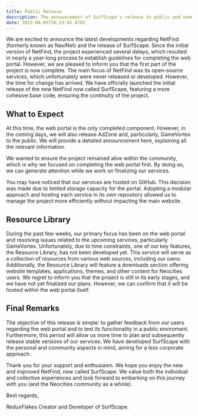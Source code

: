 ```yaml
---
title: Public Release
description: The announcement of SurfScape's release to public and some info about us.
date: 2023-06-05T16:23:45.678Z
---
```


We are excited to announce the latest developments regarding NetFind (formerly known as NaviNet) and the release of SurfScape. Since the initial version of NetFind, the project experienced several delays, which resulted in nearly a year-long process to establish guidelines for completing the web portal. However, we are pleased to inform you that the first part of the project is now complete. The main focus of NetFind was its open-source services, which unfortunately were never released or developed. However, the time for change has arrived. We have officially launched the initial release of the new NetFind now called SurfScape, featuring a more cohesive base code, ensuring the continuity of the project.

## What to Expect

At this time, the web portal is the only completed component. However, in the coming days, we will also release AdZone and, particularly, GameVortex to the public. We will provide a detailed announcement here, explaining all the relevant information.

We wanted to ensure the project remained alive within the community, which is why we focused on completing the web portal first. By doing so, we can generate attention while we work on finalizing our services.

You may have noticed that our services are hosted on GitHub. This decision was made due to limited storage capacity for the portal. Adopting a modular approach and hosting each service in its own repository allowed us to manage the project more efficiently without impacting the main website.

## Resource Library

During the past few weeks, our primary focus has been on the web portal and resolving issues related to the upcoming services, particularly GameVortex. Unfortunately, due to time constraints, one of our key features, the Resource Library, has not been developed yet. This _service_ will serve as a collection of resources from various web sources, including our owns. Additionally, the Resource Library will feature a downloads section offering website templates, applications, themes, and other content for Neocities users. We regret to inform you that the project is still in its early stages, and we have not yet finalized our plans. However, we can confirm that it will be hosted within the web portal itself.

## Final Remarks

The objective of this release is simple: to gather feedback from our users regarding the web portal and to test its functionality in a public enviroment. Furthermore, this period will allow us more time to plan and subsequently release stable versions of our services. We have developed SurfScape with the personal and community aspects in mind, aiming for a less corporate approach.

Thank you for your support and enthusiasm. We hope you enjoy the new and improved NetFind, now called SurfScape. We value both the individual and collective experiences and look forward to embarking on this journey with you (and the Neocities community as a whole).

Best regards,

ReduxFlakes
Creator and Developer of SurfScape.
